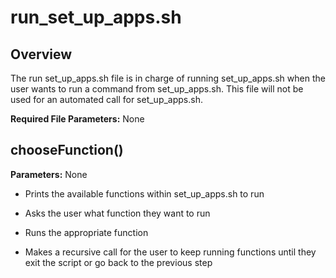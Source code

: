# run_set_up_apps.sh

## Overview
The run set_up_apps.sh file is in charge of running set_up_apps.sh when the user wants to run a command from set_up_apps.sh. This file will not be used for an automated call for set_up_apps.sh.

**Required File Parameters:** None

## chooseFunction() 
**Parameters:** None

* Prints the available functions within set_up_apps.sh to run 

* Asks the user what function they want to run 

* Runs the appropriate function 

* Makes a recursive call for the user to keep running functions until they exit the script or go back to the previous step